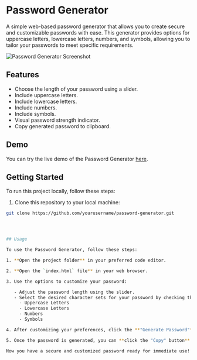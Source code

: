 # Password Generator

A simple web-based password generator that allows you to create secure and customizable passwords with ease. This generator provides options for uppercase letters, lowercase letters, numbers, and symbols, allowing you to tailor your passwords to meet specific requirements.

![Password Generator Screenshot](C:\Users\adity\OneDrive\Pictures\Screenshots)

## Features

- Choose the length of your password using a slider.
- Include uppercase letters.
- Include lowercase letters.
- Include numbers.
- Include symbols.
- Visual password strength indicator.
- Copy generated password to clipboard.

## Demo

You can try the live demo of the Password Generator [here](#).

## Getting Started

To run this project locally, follow these steps:

1. Clone this repository to your local machine:

```bash
git clone https://github.com/yourusername/password-generator.git




## Usage

To use the Password Generator, follow these steps:

1. **Open the project folder** in your preferred code editor.

2. **Open the `index.html` file** in your web browser.

3. Use the options to customize your password:

   - Adjust the password length using the slider.
   - Select the desired character sets for your password by checking the corresponding checkboxes:
     - Uppercase Letters
     - Lowercase Letters
     - Numbers
     - Symbols

4. After customizing your preferences, click the **"Generate Password"** button.

5. Once the password is generated, you can **click the "Copy" button** to copy the generated password to your clipboard.

Now you have a secure and customized password ready for immediate use!

